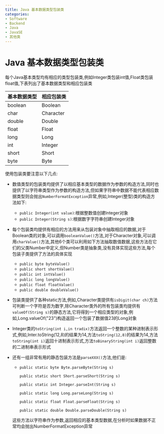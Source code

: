```yaml
---
title: Java 基本数据类型包装类
categories:
- Software
- Backend
- Java
- JavaSE
- 其他类
---
```

# Java 基本数据类型包装类

每个Java基本类型均有相应的类型包装类,例如Integer类包装int值,Float类包装float值,下表列出了基本数据类型和相应包装类

| 基本数据类型 | 相应包装类 |
| ------------ | ---------- |
| boolean      | Boolean    |
| char         | Character  |
| double       | Double     |
| float        | Float      |
| long         | Long       |
| int          | Integer    |
| short        | Short      |
| byte         | Byte       |

使用包装类要注意以下几点:

- 数值类型的包装类均提供了以相应基本类型的数据作为参数的构造方法,同时也提供了以字符串类型作为参数的构造方法,但如果字符串中数据不能代表相应数据类型则会抛出`NumberFormatException`异常,例如,Integer(整型)类的构造方法如下:
    - `public Integer(int value)`:根据整数值创建Integer对象
    - `public Integer(String s)`:根据数字字符串创建Integer对象
- 每个包装类均提供有相应的方法用来从包装对象中抽取相应的数据,对于Boolean类的对象,可以调用`booleanValue()`方法,对于Character对象,可以调用`charValue()`方法,其他6个类可以利用如下方法抽取数值数据,这些方法在它们的父类Number中定义,但Number类是抽象类,没有具体实现这些方法,每个包装子类提供了方法的具体实现
    - `public byte byteValue()`
    - `public short shortValue()`
    - `public int intValue()`
    - `public long longValue()`
    - `public float floatValue()`
    - `public double doubleValue()`
- 包装类提供了各种static方法,例如,Character类提供有`isDigit(char ch)`方法可判断一个字符是否为数字,除Character类外的所有包装类均提供有`valueOf(String s)`的静态方法,它将得到一个相应类型的对象,例如,Long.valueOf("23")构造返回一个包装了数据值23的Long对象

- Integer类的`toString(int i,in tradix)`方法返回一个整数的某种进制表示形式,例如,Inter.toString(12,8)的结果为14,方法`toString(12,8)`的结果为14,方法`toString(int i)`返回十进制表示形式,方法`toBinaryString(int i)`返回整数的二进制串表示形式

- 还有一组非常有用的静态包装方法是`parseXXX()`方法,他们是:

  - `public static byte Byte.parseByte(String s)`

    `public static short Short.parseShort(String s)`

    `public static int Integer.parseInt(String s)`

    `public static long Long.parseLong(String s)`

    `public static float Float.parseFloat(String s)`

    `public static double Double.parseDouble(String s)`

  这些方法以字符串作为参数,返回相应的基本类型数据,在分析时如果数据不正常均会抛出NumberFormatException异常